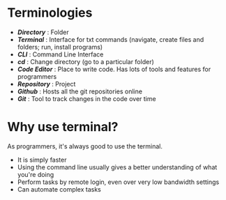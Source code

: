 Terminologies
===

  * **_Directory_** : Folder
  * **_Terminal_** : Interface for txt commands (navigate, create files and folders; run, install programs)
  * **_CLI_** : Command Line Interface
  * **_cd_** : Change directory (go to a particular folder)
  * **_Code Editor_** : Place to write code. Has lots of tools and features for programmers
  * **_Repository_** : Project
  * **_Github_** : Hosts all the git repositories online
  * **_Git_** : Tool to track changes in the code over time


Why use terminal?
===
As programmers, it's always good to use the terminal.  
  * It is simply faster
  * Using the command line usually gives a better understanding of what you're doing
  * Perform tasks by remote login, even over very low bandwidth settings
  * Can automate complex tasks
